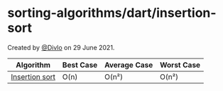 # sorting-algorithms/dart/insertion-sort

Created by [@Divlo](https://github.com/Divlo) on 29 June 2021.

| Algorithm                                                   | Best Case   | Average Case | Worst Case  |
| ----------------------------------------------------------- | ----------- | ------------ | ----------- |
| [Insertion sort](https://wikipedia.org/wiki/Insertion_sort) | O(n)        | O(n²)        | O(n²)       |
